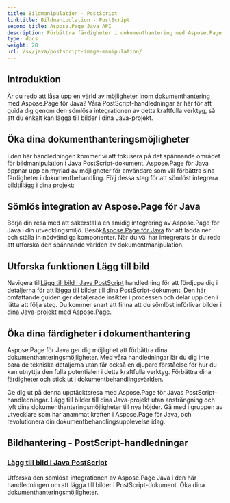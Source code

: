 ```yaml
---
title: Bildmanipulation - PostScript
linktitle: Bildmanipulation - PostScript
second_title: Aspose.Page Java API
description: Förbättra färdigheter i dokumenthantering med Aspose.Page för Java. Dyk in i våra PostScript-handledningar, lär dig att lägga till bilder i Java och höj dina dokumentkapaciteter.
type: docs
weight: 28
url: /sv/java/postscript-image-manipulation/
---
```


## Introduktion

Är du redo att låsa upp en värld av möjligheter inom dokumenthantering med Aspose.Page för Java? Våra PostScript-handledningar är här för att guida dig genom den sömlösa integrationen av detta kraftfulla verktyg, så att du enkelt kan lägga till bilder i dina Java-projekt.

## Öka dina dokumenthanteringsmöjligheter

I den här handledningen kommer vi att fokusera på det spännande området för bildmanipulation i Java PostScript-dokument. Aspose.Page för Java öppnar upp en myriad av möjligheter för användare som vill förbättra sina färdigheter i dokumentbehandling. Följ dessa steg för att sömlöst integrera bildtillägg i dina projekt:

## Sömlös integration av Aspose.Page för Java

 Börja din resa med att säkerställa en smidig integrering av Aspose.Page för Java i din utvecklingsmiljö. Besök[Aspose.Page för Java](https://products.aspose.com/page/java) för att ladda ner och ställa in nödvändiga komponenter. När du väl har integrerats är du redo att utforska den spännande världen av dokumentmanipulation.

## Utforska funktionen Lägg till bild

 Navigera till[Lägg till bild i Java PostScript](./add-image/) handledning för att fördjupa dig i detaljerna för att lägga till bilder till dina PostScript-dokument. Den här omfattande guiden ger detaljerade insikter i processen och delar upp den i lätta att följa steg. Du kommer snart att finna att du sömlöst införlivar bilder i dina Java-projekt med Aspose.Page.

## Öka dina färdigheter i dokumenthantering

Aspose.Page för Java ger dig möjlighet att förbättra dina dokumenthanteringsmöjligheter. Med våra handledningar lär du dig inte bara de tekniska detaljerna utan får också en djupare förståelse för hur du kan utnyttja den fulla potentialen i detta kraftfulla verktyg. Förbättra dina färdigheter och stick ut i dokumentbehandlingsvärlden.

Ge dig ut på denna upptäcktsresa med Aspose.Page för Javas PostScript-handledningar. Lägg till bilder till dina Java-projekt utan ansträngning och lyft dina dokumenthanteringsmöjligheter till nya höjder. Gå med i gruppen av utvecklare som har anammat kraften i Aspose.Page för Java, och revolutionera din dokumentbehandlingsupplevelse idag.
## Bildhantering - PostScript-handledningar
### [Lägg till bild i Java PostScript](./add-image/)
Utforska den sömlösa integrationen av Aspose.Page Java i den här handledningen om att lägga till bilder i PostScript-dokument. Öka dina dokumenthanteringsmöjligheter.